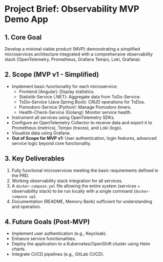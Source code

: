 # Project Brief: Observability MVP Demo App

## 1. Core Goal

Develop a minimal viable product (MVP) demonstrating a simplified microservices architecture integrated with a comprehensive observability stack (OpenTelemetry, Prometheus, Grafana Tempo, Loki, Grafana).

## 2. Scope (MVP v1 - Simplified)

- Implement basic functionality for each microservice:
    - Frontend (Angular): Display statistics.
    - Statistik-Service (.NET): Aggregate data from ToDo-Service.
    - ToDo-Service (Java Spring Boot): CRUD operations for ToDos.
    - Pomodoro-Service (Python): Manage Pomodoro timers.
    - Health-Check-Service (Golang): Monitor service health.
- Instrument all services using OpenTelemetry SDKs.
- Configure an OpenTelemetry Collector to receive data and export it to Prometheus (metrics), Tempo (traces), and Loki (logs).
- Visualize data using Grafana.
- **Out of Scope for MVP v1:** User authentication, login features, advanced service logic beyond core functionality.

## 3. Key Deliverables

1.  Fully functional microservices meeting the basic requirements defined in the PRD.
2.  Working observability stack integration for all services.
3.  A `docker-compose.yml` file allowing the entire system (services + observability stack) to be run locally with a single command (`docker-compose up`).
4.  Documentation (README, Memory Bank) sufficient for understanding and operation.

## 4. Future Goals (Post-MVP)

-   Implement user authentication (e.g., Keycloak).
-   Enhance service functionalities.
-   Deploy the application to a Kubernetes/OpenShift cluster using Helm charts.
-   Integrate CI/CD pipelines (e.g., GitLab CI/CD). 